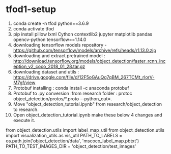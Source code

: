 # tfod1-setup


1. conda create -n tfod python==3.6.9
2. conda activate tfod
3. pip install pillow lxml Cython contextlib2 jupyter matplotlib pandas opencv-python tensorflow==1.14.0
4. downloading tensorflow models repository - https://github.com/tensorflow/models/archive/refs/heads/r1.13.0.zip
5. downloading and extract pretrained model : http://download.tensorflow.org/models/object_detection/faster_rcnn_inception_v2_coco_2018_01_28.tar.gz
6. downloading dataset and utils : https://drive.google.com/file/d/12F5oGAuQg7qBM_267TCMt_rlorV-M7gf/view
7. Protobuf installing : conda install -c anaconda protobuf
8. Protobuf to .py conversion :from research folder :  protoc object_detection/protos/*.proto --python_out=.
9. Move "object_detection_tutorial.ipynb" from research/object_detection to research.
10. Open object_detection_tutorial.ipynb make these below 4 changes and execute it. 

from object_detection.utils import label_map_util
from object_detection.utils import visualization_utils as vis_util
PATH_TO_LABELS = os.path.join('object_detection/data', 'mscoco_label_map.pbtxt')
PATH_TO_TEST_IMAGES_DIR = 'object_detection/test_images'
